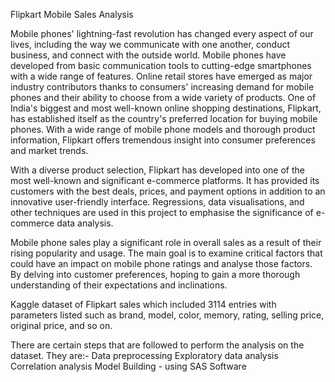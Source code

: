 Flipkart Mobile Sales Analysis

Mobile phones' lightning-fast revolution has changed every aspect of our lives, including the way we communicate with one another, conduct business, and connect with the outside world. Mobile phones have developed from basic communication tools to cutting-edge smartphones with a wide range of features. Online retail stores have emerged as major industry contributors thanks to consumers' increasing demand for mobile phones and their ability to choose from a wide variety of products.
One of India's biggest and most well-known online shopping destinations, Flipkart, has established itself as the country's preferred location for buying mobile phones. With a wide range of mobile phone models and thorough product information, Flipkart offers tremendous insight into consumer preferences and market trends.

With a diverse product selection, Flipkart has developed into one of the most well-known and significant e-commerce platforms. It has provided its customers with the best deals, prices, and payment options in addition to an innovative user-friendly interface. Regressions, data visualisations, and other techniques are used in this project to emphasise the significance of e- commerce data analysis.

Mobile phone sales play a significant role in overall sales as a result of their rising popularity and usage. The main goal is to examine critical factors that could have an impact on mobile phone ratings and analyse those factors. By delving into customer preferences, hoping to gain a more thorough understanding of their expectations and inclinations.


Kaggle dataset of Flipkart sales which included 3114 entries with parameters listed such as brand, model, color, memory, rating, selling price, original price, and so on.

There are certain steps that are followed to perform the analysis on the dataset. They are:- Data preprocessing
Exploratory data analysis Correlation analysis Model Building - using SAS Software 
